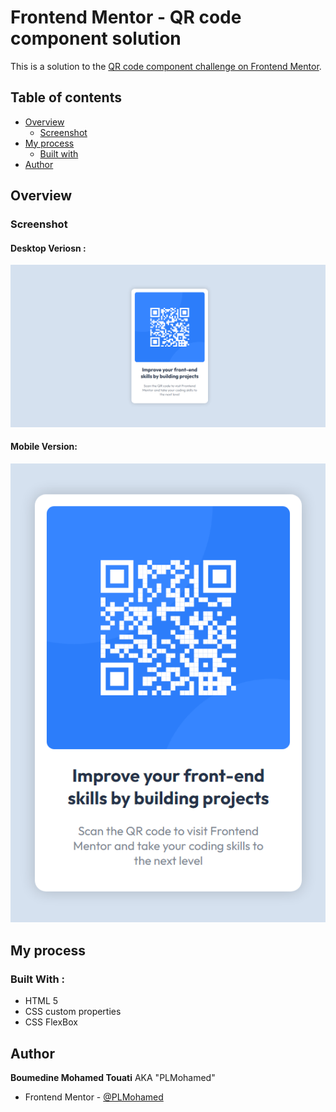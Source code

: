 # Frontend Mentor - QR code component solution

This is a solution to the [QR code component challenge on Frontend Mentor](https://www.frontendmentor.io/challenges/qr-code-component-iux_sIO_H).

## Table of contents

- [Overview](#overview)
  - [Screenshot](#screenshot)
- [My process](#my-process)
  - [Built with](#built-with)
- [Author](#author)

## Overview

### Screenshot

#### Desktop Veriosn :

![](./images/Desktop.png)

#### Mobile Version:

![](./images/Mobile.png)

## My process

### Built With :
  * HTML 5
  * CSS custom properties
  * CSS FlexBox

## Author

  **Boumedine Mohamed Touati** AKA "PLMohamed"
  - Frontend Mentor - [@PLMohamed](https://www.frontendmentor.io/profile/PLMohamed)
